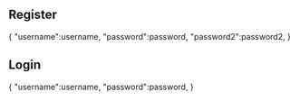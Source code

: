 ## Register

{
    "username":username,
    "password":password,
    "password2":password2,
}

## Login

{
    "username":username,
    "password":password,
}